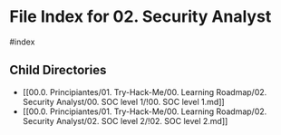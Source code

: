 # File Index for 02. Security Analyst
#index

## Child Directories

- [[00.0. Principiantes/01. Try-Hack-Me/00. Learning Roadmap/02. Security Analyst/00. SOC level 1/!00. SOC level 1.md]]
- [[00.0. Principiantes/01. Try-Hack-Me/00. Learning Roadmap/02. Security Analyst/02. SOC level 2/!02. SOC level 2.md]]

